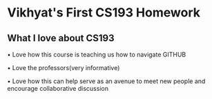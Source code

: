 # Vikhyat's First CS193 Homework

## What I love about CS193
  • Love how this course is teaching us how to navigate GITHUB

  • Love the professors(very informative)

  • Love how this can help serve as an avenue to meet new people and encourage collaborative discussion
